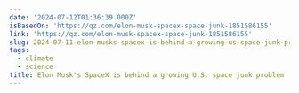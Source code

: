 ```yaml
---
date: '2024-07-12T01:36:39.000Z'
isBasedOn: 'https://qz.com/elon-musk-spacex-space-junk-1851586155'
link: 'https://qz.com/elon-musk-spacex-space-junk-1851586155'
slug: 2024-07-11-elon-musks-spacex-is-behind-a-growing-us-space-junk-problem
tags:
  - climate
  - science
title: Elon Musk's SpaceX is behind a growing U.S. space junk problem
---
```

 
